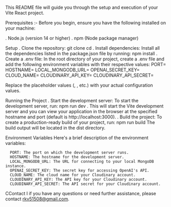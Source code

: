   This README file will guide you through the setup and execution of your Vite React project.

Prerequisites :- Before you begin, ensure you have the following installed on your machine:

. Node.js (version 14 or higher)
. npm (Node package manager)

Setup
. Clone the repository:
    git clone <your-repository-url>
    cd <your-project-directory>
. Install dependencies: Install all the dependencies listed in the package.json file by running:
    npm install
. Create a .env file:
    In the root directory of your project, create a .env file and add the following environment variables with their respective values:
    PORT=<your-port-number>
    HOSTNAME=<your-hostname>
    LOCAL_MONGODB_URL=<your-local-mongodb-url>
    OPENAI_SECRET_KEY=<your-openai-secret-key>
    CLOUD_NAME=<your-cloud-name>
    CLOUDINARY_API_KEY=<your-cloudinary-api-key>
    CLOUDINARY_API_SECRET=<your-cloudinary-api-secret>

Replace the placeholder values (<your-port-number>, <your-hostname>, etc.) with your actual configuration values.

Running the Project
  . Start the development server:
      To start the development server, run:
          npm run dev
  . This will start the Vite development server and you can view your application in the browser at the specified hostname and port (default is http://localhost:3000).
  . Build the project: To create a production-ready build of your project, run:
          npm run build
          The build output will be located in the dist directory.

Environment Variables
    Here's a brief description of the environment variables:

      PORT: The port on which the development server runs.
      HOSTNAME: The hostname for the development server.
      LOCAL_MONGODB_URL: The URL for connecting to your local MongoDB instance.
      OPENAI_SECRET_KEY: The secret key for accessing OpenAI's API.
      CLOUD_NAME: The cloud name for your Cloudinary account.
      CLOUDINARY_API_KEY: The API key for your Cloudinary account.
      CLOUDINARY_API_SECRET: The API secret for your Cloudinary account.

CContact
I    if you have any questions or need further assistance, please contact rkv51508@gmail.com.
